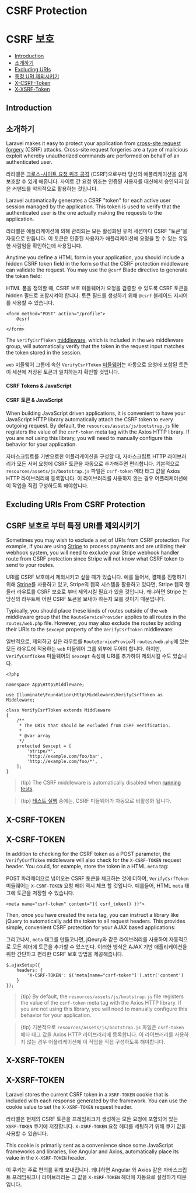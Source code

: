 # CSRF Protection
# CSRF 보호

- [Introduction](#csrf-introduction)
- [소개하기](#csrf-introduction)
- [Excluding URIs](#csrf-excluding-uris)
- [특정 URI 제외시키기](#csrf-excluding-uris)
- [X-CSRF-Token](#csrf-x-csrf-token)
- [X-XSRF-Token](#csrf-x-xsrf-token)

<a name="csrf-introduction"></a>
## Introduction
## 소개하기

Laravel makes it easy to protect your application from [cross-site request forgery](https://en.wikipedia.org/wiki/Cross-site_request_forgery) (CSRF) attacks. Cross-site request forgeries are a type of malicious exploit whereby unauthorized commands are performed on behalf of an authenticated user.

라라벨은 [크로스-사이트 요청 위조 공격](https://en.wikipedia.org/wiki/Cross-site_request_forgery) (CSRF)으로부터 당신의 애플리케이션을 쉽게 보호할 수 있게 해줍니다. 사이트 간 요청 위조는 인증된 사용자를 대신해서 승인되지 않은 커맨드를 악의적으로 활용하는 것입니다.

Laravel automatically generates a CSRF "token" for each active user session managed by the application. This token is used to verify that the authenticated user is the one actually making the requests to the application.

라라벨은 애플리케이션에 의해 관리되는 모든 활성화된 유저 세션마다 CSRF "토큰"을 자동으로 만듭니다. 이 토큰은 인증된 사용자가 애플리케이션에 요청을 할 수 있는 유일한 사람임을 확인하는데 사용됩니다.

Anytime you define a HTML form in your application, you should include a hidden CSRF token field in the form so that the CSRF protection middleware can validate the request. You may use the `@csrf` Blade directive to generate the token field:

HTML 폼을 정의할 때, CSRF 보호 미들웨어가 요청을 검증할 수 있도록 CSRF 토큰을 hidden 필드로 포함시켜야 합니다. 토큰 필드를 생성하기 위해 `@csrf` 블레이드 지시어를 사용할 수 있습니다.

    <form method="POST" action="/profile">
        @csrf
        ...
    </form>

The `VerifyCsrfToken` [middleware](/docs/{{version}}/middleware), which is included in the `web` middleware group, will automatically verify that the token in the request input matches the token stored in the session.

`web` 미들웨어 그룹에 속한 `VerifyCsrfToken` [미들웨어](/docs/{{version}}/middleware)는 자동으로 요청에 포함된 토큰이 세션에 저장된 토큰과 일치하는지 확인할 것입니다.

#### CSRF Tokens & JavaScript
#### CSRF 토큰 & JavaScript

When building JavaScript driven applications, it is convenient to have your JavaScript HTTP library automatically attach the CSRF token to every outgoing request. By default, the `resources/assets/js/bootstrap.js` file registers the value of the `csrf-token` meta tag with the Axios HTTP library. If you are not using this library, you will need to manually configure this behavior for your application.

자바스크립트를 기반으로한 어플리케이션을 구성할 때, 자바스크립트 HTTP 라이브러리가 모든 서버 요청에 CSRF 토큰을 자동으로 추가해주면 편리합니다. 기본적으로 `resources/assets/js/bootstrap.js` 파일은 `csrf-token` 메타 태그 값을 Axios HTTP 라이브러리에 등록합니다. 이 라이브러리를 사용하지 않는 경우 어플리케이션에 이 작업을 직접 구성하도록 해야합니다.  

<a name="csrf-excluding-uris"></a>
## Excluding URIs From CSRF Protection
## CSRF 보호로 부터 특정 URI를 제외시키기

Sometimes you may wish to exclude a set of URIs from CSRF protection. For example, if you are using [Stripe](https://stripe.com) to process payments and are utilizing their webhook system, you will need to exclude your Stripe webhook handler route from CSRF protection since Stripe will not know what CSRF token to send to your routes.

URI를 CSRF 보호에서 제외시키고 싶을 때가 있습니다. 예를 들어서, 결제를 진행하기 위해  [Stripe](https://stripe.com)를 사용하고 있고, Stripe의 웹훅 시스템을 활용하고 있다면, Stripe 웹훅 핸들러 라우트를 CSRF 보호로 부터 제외시킬 필요가 있을 것입니다. 왜냐하면 Stripe 는 당신의 라우트에 어떤 CSRF 토큰을 보내야 하는지 모를 것이기 때문입니다.

Typically, you should place these kinds of routes outside of the `web` middleware group that the `RouteServiceProvider` applies to all routes in the `routes/web.php` file. However, you may also exclude the routes by adding their URIs to the `$except` property of the `VerifyCsrfToken` middleware:

일반적으로, 제외하고 싶은 라우트를 `RouteServiceProvie`가 `routes/web.php`에 있는 모든 라우트에 적용하는 `web` 미들웨어 그룹 외부에 두어야 합니다. 하지만, `VerifyCsrfToken` 미들웨어의 `$except` 속성에 URI를 추가하여 제외시킬 수도 있습니다.

    <?php

    namespace App\Http\Middleware;

    use Illuminate\Foundation\Http\Middleware\VerifyCsrfToken as Middleware;

    class VerifyCsrfToken extends Middleware
    {
        /**
         * The URIs that should be excluded from CSRF verification.
         *
         * @var array
         */
        protected $except = [
            'stripe/*',
            'http://example.com/foo/bar',
            'http://example.com/foo/*',
        ];
    }

> {tip} The CSRF middleware is automatically disabled when [running tests](/docs/{{version}}/testing).

> {tip} [테스트 실행](/docs/{{version}}/testing) 중에는, CSRF 미들웨어가 자동으로 비활성화 됩니다.

<a name="csrf-x-csrf-token"></a>
## X-CSRF-TOKEN
## X-CSRF-TOKEN

In addition to checking for the CSRF token as a POST parameter, the `VerifyCsrfToken` middleware will also check for the `X-CSRF-TOKEN` request header. You could, for example, store the token in a HTML `meta` tag:

POST 파라메터으로 넘어오는 CSRF 토큰을 체크하는 것에 더하여, `VerifyCsrfToken` 미들웨어는 `X-CSRF-TOKEN` 요청 헤더 역시 체크 할 것입니다. 예를들어, HTML `meta` 태그에 토큰을 저장할 수 있습니다.

    <meta name="csrf-token" content="{{ csrf_token() }}">

Then, once you have created the `meta` tag, you can instruct a library like jQuery to automatically add the token to all request headers. This provides simple, convenient CSRF protection for your AJAX based applications:

그리고나서, `meta` 태그를 만들고나면, jQeury와 같은 라이브러리를 사용하여 자동적으로 모든 헤더에 토큰을 추가할 수 있스빈다. 이러한 방식은 AJAX 기반 애플리케이션을 위한 간단하고 편리한 CSRF 보호 방법을 제공해줍니다.

    $.ajaxSetup({
        headers: {
            'X-CSRF-TOKEN': $('meta[name="csrf-token"]').attr('content')
        }
    });

> {tip} By default, the `resources/assets/js/bootstrap.js` file registers the value of the `csrf-token` meta tag with the Axios HTTP library. If you are not using this library, you will need to manually configure this behavior for your application.

> {tip} 기본적으로 `resources/assets/js/bootstrap.js` 파일은 `csrf-token` 메타 태그 값을 Axios HTTP 라이브러리에 등록합니다. 이 라이브러리를 사용하지 않는 경우 어플리케이션에 이 작업을 직접 구성하도록 해야합니다.

<a name="csrf-x-xsrf-token"></a>
## X-XSRF-TOKEN
## X-XSRF-TOKEN

Laravel stores the current CSRF token in a `XSRF-TOKEN` cookie that is included with each response generated by the framework. You can use the cookie value to set the `X-XSRF-TOKEN` request header.

라라벨은 현재의 CSRF 토큰을 프레임워크가 생성하는 모든 요청에 포함되어 있는 `XSRF-TOKEN` 쿠키에 저장합니다. `X-XSRF-TOKEN` 요청 헤더를 세팅하기 위해 쿠키 값을 사용할 수 있습니다.

This cookie is primarily sent as a convenience since some JavaScript frameworks and libraries, like Angular and Axios, automatically place its value in the `X-XSRF-TOKEN` header.

이 쿠키는 주로 편의를 위해 보내집니다. 왜냐하면 Angular 와 Axios 같은 자바스크립트 프레임워크나 라이브러리는 그 값을 `X-XSRF-TOKEN` 헤더에 자동으로 설정하기 때문입니다.
